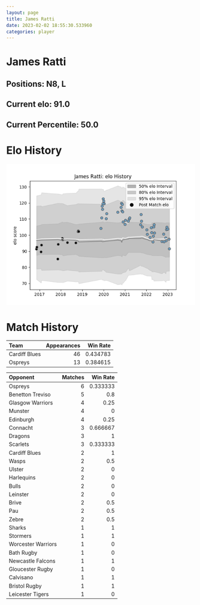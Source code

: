 ```yaml
---  
layout: page  
title: James Ratti  
date: 2023-02-02 18:55:30.533960  
categories: player  
---
```

# James Ratti

## Positions: N8, L

## Current elo: 91.0

## Current Percentile: 50.0

# Elo History


![elo history](history_JamesRatti.png)
# Match History


| Team          |   Appearances |   Win Rate |
|:--------------|--------------:|-----------:|
| Cardiff Blues |            46 |   0.434783 |
| Ospreys       |            13 |   0.384615 |

| Opponent           |   Matches |   Win Rate |
|:-------------------|----------:|-----------:|
| Ospreys            |         6 |   0.333333 |
| Benetton Treviso   |         5 |   0.8      |
| Glasgow Warriors   |         4 |   0.25     |
| Munster            |         4 |   0        |
| Edinburgh          |         4 |   0.25     |
| Connacht           |         3 |   0.666667 |
| Dragons            |         3 |   1        |
| Scarlets           |         3 |   0.333333 |
| Cardiff Blues      |         2 |   1        |
| Wasps              |         2 |   0.5      |
| Ulster             |         2 |   0        |
| Harlequins         |         2 |   0        |
| Bulls              |         2 |   0        |
| Leinster           |         2 |   0        |
| Brive              |         2 |   0.5      |
| Pau                |         2 |   0.5      |
| Zebre              |         2 |   0.5      |
| Sharks             |         1 |   1        |
| Stormers           |         1 |   1        |
| Worcester Warriors |         1 |   0        |
| Bath Rugby         |         1 |   0        |
| Newcastle Falcons  |         1 |   1        |
| Gloucester Rugby   |         1 |   0        |
| Calvisano          |         1 |   1        |
| Bristol Rugby      |         1 |   1        |
| Leicester Tigers   |         1 |   0        |